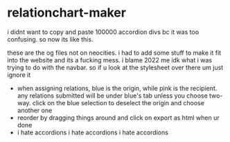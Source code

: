 # relationchart-maker
 
i didnt want to copy and paste 100000 accordion divs bc it was too confusing. so now its like this. 

these are the og files not on neocities. i had to add some stuff to make it fit into the website and its a fucking mess. i blame 2022 me idk what i was trying to do with the navbar. so if u look at the stylesheet over there        um just ignore it 

- when assigning relations, blue is the origin, while pink is the recipient. any relations submitted will be under blue's tab unless you choose two-way. click on the blue selection to deselect the origin and choose another one
- reorder by dragging things around and click on export as html when ur done
- i hate accordions i hate accordions i hate accordions
